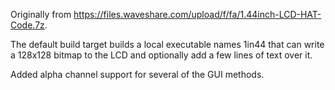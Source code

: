Originally from https://files.waveshare.com/upload/f/fa/1.44inch-LCD-HAT-Code.7z.

The default build target builds a local executable names 1in44 that
can write a 128x128 bitmap to the LCD and optionally add a few lines
of text over it.

Added alpha channel support for several of the GUI methods.

